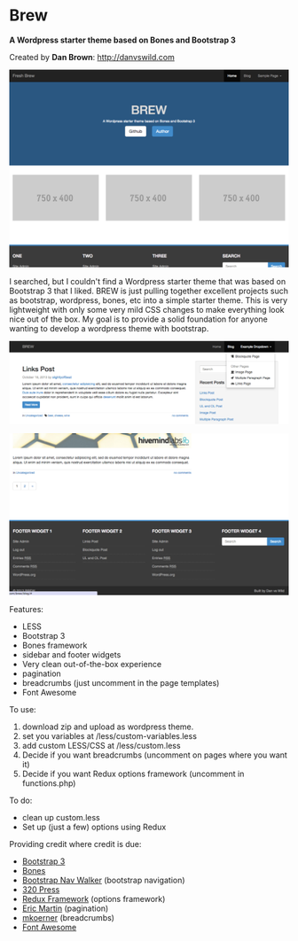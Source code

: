 # Brew
__A Wordpress starter theme based on Bones and Bootstrap 3__

Created by **Dan Brown**: http://danvswild.com

![Home Screen](/screenshots/screen1.png)


I searched, but I couldn't find a Wordpress starter theme that was based on Bootstrap 3 that I liked.  BREW is just pulling together excellent projects such as bootstrap, wordpress, bones, etc into a simple starter theme.  This is very lightweight with only some very mild CSS changes to make everything look nice out of the box.  My goal is to provide a solid foundation for anyone wanting to develop a wordpress theme with bootstrap.

![Home Screen](/screenshots/screen2.png)

![Home Screen](/screenshots/screen3.png)

Features:
* LESS
* Bootstrap 3
* Bones framework
* sidebar and footer widgets
* Very clean out-of-the-box experience
* pagination
* breadcrumbs (just uncomment in the page templates)
* Font Awesome 


To use:
1. download zip and upload as wordpress theme.
2. set you variables at /less/custom-variables.less
3. add custom LESS/CSS at /less/custom.less
2. Decide if you want breadcrumbs (uncomment on pages where you want it)
3. Decide if you want Redux options framework (uncomment in functions.php)


To do:
* clean up custom.less
* Set up (just a few) options using Redux


Providing credit where credit is due:
* [Bootstrap 3](https://github.com/twbs/bootstrap)
* [Bones](https://github.com/eddiemachado/bones)
* [Bootstrap Nav Walker](https://github.com/twittem/wp-bootstrap-navwalker) (bootstrap navigation)
* [320 Press](https://github.com/320press/wordpress-bootstrap/)
* [Redux Framework](https://github.com/ReduxFramework/ReduxFramework) (options framework)
* [Eric Martin](http://www.ericmmartin.com/pagination-function-for-wordpress/) (pagination)
* [mkoerner](http://mkoerner.de/breadcrumbs-for-wordpress-themes-with-bootstrap-3/) (breadcrumbs)
* [Font Awesome](https://github.com/FortAwesome/Font-Awesome)
